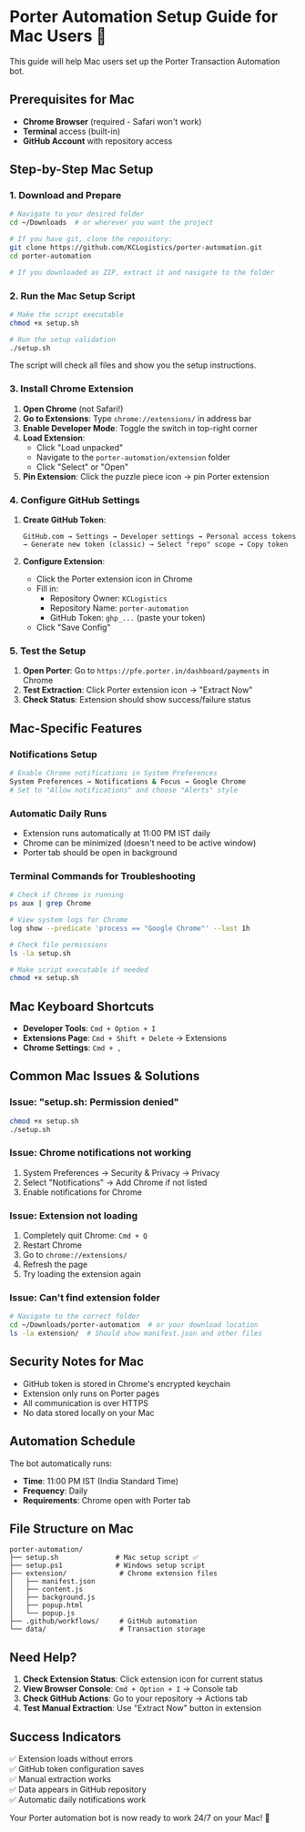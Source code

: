 # Porter Automation Setup Guide for Mac Users 🍎

This guide will help Mac users set up the Porter Transaction Automation bot.

## Prerequisites for Mac

- **Chrome Browser** (required - Safari won't work)
- **Terminal** access (built-in)
- **GitHub Account** with repository access

## Step-by-Step Mac Setup

### 1. Download and Prepare

```bash
# Navigate to your desired folder
cd ~/Downloads  # or wherever you want the project

# If you have git, clone the repository:
git clone https://github.com/KCLogistics/porter-automation.git
cd porter-automation

# If you downloaded as ZIP, extract it and navigate to the folder
```

### 2. Run the Mac Setup Script

```bash
# Make the script executable
chmod +x setup.sh

# Run the setup validation
./setup.sh
```

The script will check all files and show you the setup instructions.

### 3. Install Chrome Extension

1. **Open Chrome** (not Safari!)
2. **Go to Extensions**: Type `chrome://extensions/` in address bar
3. **Enable Developer Mode**: Toggle the switch in top-right corner
4. **Load Extension**:
   - Click "Load unpacked"
   - Navigate to the `porter-automation/extension` folder
   - Click "Select" or "Open"
5. **Pin Extension**: Click the puzzle piece icon → pin Porter extension

### 4. Configure GitHub Settings

1. **Create GitHub Token**:

   ```
   GitHub.com → Settings → Developer settings → Personal access tokens
   → Generate new token (classic) → Select "repo" scope → Copy token
   ```

2. **Configure Extension**:
   - Click the Porter extension icon in Chrome
   - Fill in:
     - Repository Owner: `KCLogistics`
     - Repository Name: `porter-automation`
     - GitHub Token: `ghp_...` (paste your token)
   - Click "Save Config"

### 5. Test the Setup

1. **Open Porter**: Go to `https://pfe.porter.in/dashboard/payments` in Chrome
2. **Test Extraction**: Click Porter extension icon → "Extract Now"
3. **Check Status**: Extension should show success/failure status

## Mac-Specific Features

### Notifications Setup

```bash
# Enable Chrome notifications in System Preferences
System Preferences → Notifications & Focus → Google Chrome
# Set to "Allow notifications" and choose "Alerts" style
```

### Automatic Daily Runs

- Extension runs automatically at 11:00 PM IST daily
- Chrome can be minimized (doesn't need to be active window)
- Porter tab should be open in background

### Terminal Commands for Troubleshooting

```bash
# Check if Chrome is running
ps aux | grep Chrome

# View system logs for Chrome
log show --predicate 'process == "Google Chrome"' --last 1h

# Check file permissions
ls -la setup.sh

# Make script executable if needed
chmod +x setup.sh
```

## Mac Keyboard Shortcuts

- **Developer Tools**: `Cmd + Option + I`
- **Extensions Page**: `Cmd + Shift + Delete` → Extensions
- **Chrome Settings**: `Cmd + ,`

## Common Mac Issues & Solutions

### Issue: "setup.sh: Permission denied"

```bash
chmod +x setup.sh
./setup.sh
```

### Issue: Chrome notifications not working

1. System Preferences → Security & Privacy → Privacy
2. Select "Notifications" → Add Chrome if not listed
3. Enable notifications for Chrome

### Issue: Extension not loading

1. Completely quit Chrome: `Cmd + Q`
2. Restart Chrome
3. Go to `chrome://extensions/`
4. Refresh the page
5. Try loading the extension again

### Issue: Can't find extension folder

```bash
# Navigate to the correct folder
cd ~/Downloads/porter-automation  # or your download location
ls -la extension/  # Should show manifest.json and other files
```

## Security Notes for Mac

- GitHub token is stored in Chrome's encrypted keychain
- Extension only runs on Porter pages
- All communication is over HTTPS
- No data stored locally on your Mac

## Automation Schedule

The bot automatically runs:

- **Time**: 11:00 PM IST (India Standard Time)
- **Frequency**: Daily
- **Requirements**: Chrome open with Porter tab

## File Structure on Mac

```
porter-automation/
├── setup.sh              # Mac setup script ✅
├── setup.ps1             # Windows setup script
├── extension/             # Chrome extension files
│   ├── manifest.json
│   ├── content.js
│   ├── background.js
│   ├── popup.html
│   └── popup.js
├── .github/workflows/     # GitHub automation
└── data/                  # Transaction storage
```

## Need Help?

1. **Check Extension Status**: Click extension icon for current status
2. **View Browser Console**: `Cmd + Option + I` → Console tab
3. **Check GitHub Actions**: Go to your repository → Actions tab
4. **Test Manual Extraction**: Use "Extract Now" button in extension

## Success Indicators

✅ Extension loads without errors  
✅ GitHub token configuration saves  
✅ Manual extraction works  
✅ Data appears in GitHub repository  
✅ Automatic daily notifications work

Your Porter automation bot is now ready to work 24/7 on your Mac! 🚀
